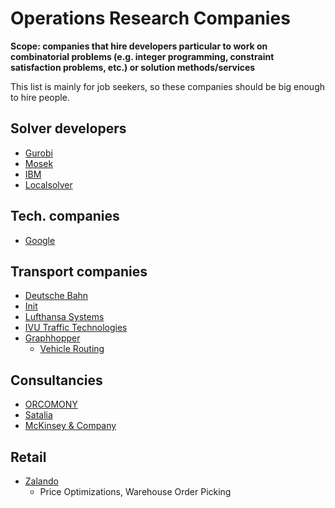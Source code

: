 # Operations Research Companies

**Scope: companies that hire developers particular to work on combinatorial problems (e.g. integer programming, constraint satisfaction problems, etc.) or solution methods/services**

This list is mainly for job seekers, so these companies should be big enough to hire people.

## Solver developers

* [Gurobi](http://www.gurobi.com/)
* [Mosek](http://www.mosek.com/)
* [IBM](https://www.ibm.com/analytics/data-science/prescriptive-analytics/cplex-optimizer)
* [Localsolver](http://www.localsolver.com/)

## Tech. companies

* [Google](https://developers.google.com/optimization/)

## Transport companies

* [Deutsche Bahn](https://deutschebahn.com)
* [Init](https://www.initse.com/dede/home.html)
* [Lufthansa Systems](https://www.lhsystems.com/)
* [IVU Traffic Technologies](https://www.ivu.de/)
* [Graphhopper](https://www.graphhopper.com/)
    * [Vehicle Routing](https://www.graphhopper.com/products/)

## Consultancies

* [ORCOMONY](http://www.orconomy.com/)
* [Satalia](https://www.satalia.com/)
* [McKinsey & Company](https://www.mckinsey.com/)

## Retail

* [Zalando](https://jobs.zalando.com/tech/)
    * Price Optimizations, Warehouse Order Picking
